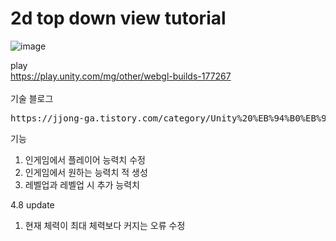 # 2d top down view tutorial
 
 ![image](https://user-images.githubusercontent.com/80575094/162430030-951684e2-16ff-4a2f-a243-b06533ebb2df.png)
 
 play
 <br>
https://play.unity.com/mg/other/webgl-builds-177267
<br>
<br>
기술 블로그
<br>
<pre>https://jjong-ga.tistory.com/category/Unity%20%EB%94%B0%EB%9D%BC%20%EB%B0%B0%EC%9A%B0%EA%B8%B0/Topdown%202D%20RPG%20In%20Unity</pre>

기능
1. 인게임에서 플레이어 능력치 수정
2. 인게임에서 원하는 능력치 적 생성
3. 레벨업과 레벨업 시 추가 능력치

4.8 update
1. 현재 체력이 최대 체력보다 커지는 오류 수정
